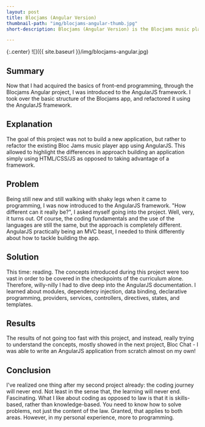 ```yaml
---
layout: post
title: Blocjams (Angular Version)
thumbnail-path: "img/blocjams-angular-thumb.jpg"
short-description: Blocjams (Angular Version) is the Blocjams music player app refactored with AngularJS and Bootstrap UI.

---
```


{:.center}
![]({{ site.baseurl }}/img/blocjams-angular.jpg)

## Summary

Now that I had acquired the basics of front-end programming, through the Blocjams Angular project, I was introduced to the AngularJS framework. I took over the basic structure of the Blocjams app, and refactored it using the AngularJS framework.

## Explanation

The goal of this project was not to build a new application, but rather to refactor the existing Bloc Jams music player app using AngularJS. This allowed to highlight the differences in approach building an application simply using HTML/CSS/JS as opposed to taking advantage of a framework.

## Problem

Being still new and still walking with shaky legs when it came to programming, I was now introduced to the AngularJS framework. "How different can it really be?", I asked myself going into the project. Well, very, it turns out. Of course, the coding fundamentals and the use of the languages are still the same, but the approach is completely different. AngularJS practically being an MVC beast, I needed to think differently about how to tackle building the app.

## Solution

This time: reading. The concepts introduced during this project were too vast in order to be covered in the checkpoints of the curriculum alone. Therefore, willy-nilly I had to dive deep into the AngularJS documentation. I learned about modules, dependency injection, data binding, declarative programming, providers, services, controllers, directives, states, and templates.

## Results

The results of not going too fast with this project, and instead, really trying to understand the concepts, mostly showed in the next project, Bloc Chat - I was able to write an AngularJS application from scratch almost on my own!

## Conclusion

I've realized one thing after my second project already: the coding journey will never end. Not least in the sense that, the learning will never end. Fascinating. What I like about coding as opposed to law is that it is skills-based, rather than knowledge-based. You need to know how to solve problems, not just the content of the law. Granted, that applies to both areas. However, in my personal experience, more to programming. 
